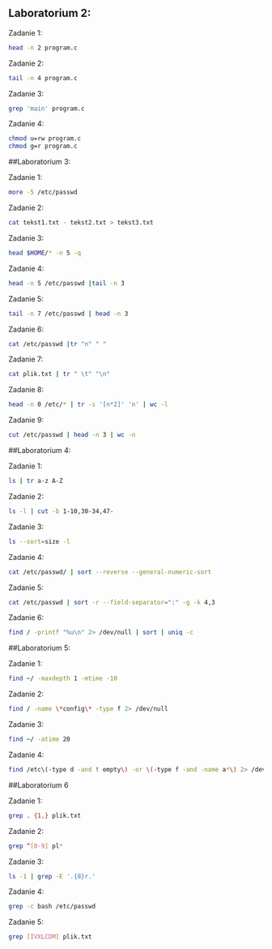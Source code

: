## Laboratorium 2:

Zadanie 1:
```sh
head -n 2 program.c
```

Zadanie 2:
```sh
tail -n 4 program.c
```

Zadanie 3:
```sh
grep 'main' program.c
```

Zadanie 4:
```sh
chmod u=rw program.c
chmod g=r program.c
```

##Laboratorium 3:

Zadanie 1:
```sh
more -5 /etc/passwd
```

Zadanie 2:
```sh
cat tekst1.txt - tekst2.txt > tekst3.txt
```

Zadanie 3:
```sh
head $HOME/* -n 5 -q
```

Zadanie 4:
```sh
head -n 5 /etc/passwd |tail -n 3
```
Zadanie 5:
```sh
tail -n 7 /etc/passwd | head -n 3
```
Zadanie 6:
```sh
cat /etc/passwd |tr "n" " "
```

Zadanie 7:
```sh
cat plik.txt | tr " \t" "\n"
```

Zadanie 8:
```sh
head -n 0 /etc/* | tr -s '[n*2]' 'n' | wc -l
```

Zadanie 9:
```sh
cut /etc/passwd | head -n 3 | wc -n
```

##Laboratorium 4:

Zadanie 1:
```sh
ls | tr a-z A-Z
```

Zadanie 2:
```sh
ls -l | cut -b 1-10,30-34,47-
```

Zadanie 3:
```sh
ls --sort=size -l
```

Zadanie 4:
```sh
cat /etc/passwd/ | sort --reverse --general-numeric-sort
```

Zadanie 5:
```sh
cat /etc/passwd | sort -r --field-separator=":" -g -k 4,3
```

Zadanie 6:
```sh
find / -printf "%u\n" 2> /dev/null | sort | uniq -c
```

##Laboratorium 5:

Zadanie 1:
```sh
find ~/ -maxdepth 1 -mtime -10
```

Zadanie 2:
```sh
find / -name \*config\* -type f 2> /dev/null
```

Zadanie 3:
```sh
find ~/ -atime 20
```

Zadanie 4:
```sh
find /etc\(-type d -and ! empty\) -or \(-type f -and -name a*\) 2> /dev/null
```

##Laboratorium 6

Zadanie 1:
```sh
grep . {1,} plik.txt
```

Zadanie 2:
```sh
grep ^[0-9] pl*
```

Zadanie 3:
```sh
ls -1 | grep -E '.{8}r.'
```

Zadanie 4:
```sh
grep -c bash /etc/passwd
```

Zadanie 5:
```sh
grep [IVXLCDM] plik.txt
```